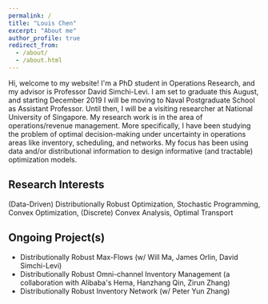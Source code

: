 ```yaml
---
permalink: /
title: "Louis Chen"
excerpt: "About me"
author_profile: true
redirect_from: 
  - /about/
  - /about.html
---
```


Hi, welcome to my website! I'm a PhD student in Operations Research, and my advisor is Professor David Simchi-Levi. I am set to graduate this August, and starting December 2019 I will be moving to Naval Postgraduate School as Assistant Professor. Until then, I will be a visiting researcher at National University of Singapore. My research work is in the area of operations/revenue management. More specifically, I have been studying the problem of optimal decision-making under uncertainty in operations areas like inventory, scheduling, and networks. My focus has been using data and/or distributional information to design informative (and tractable) optimization models.


Research Interests
------
(Data-Driven) Distributionally Robust Optimization, Stochastic Programming, Convex Optimization, (Discrete) Convex Analysis, Optimal Transport


Ongoing Project(s)
------
* Distributionally Robust Max-Flows (w/ Will Ma, James Orlin, David Simchi-Levi)
* Distributionally Robust Omni-channel Inventory Management (a collaboration with Alibaba's Hema, Hanzhang Qin, Zirun Zhang)
* Distributionally Robust Inventory Network (w/ Peter Yun Zhang)
